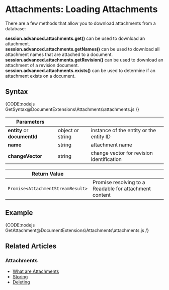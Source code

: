 # Attachments: Loading Attachments

There are a few methods that allow you to download attachments from a database:   

**session.advanced.attachments.get()** can be used to download an attachment.   
**session.advanced.attachments.getNames()** can be used to download all attachment names that are attached to a document.   
**session.advanced.attachments.getRevision()** can be used to download an attachment of a revision document.   
**session.advanced.attachments.exists()** can be used to determine if an attachment exists on a document.   

## Syntax

{CODE:nodejs GetSyntax@DocumentExtensions\Attachments\attachments.js /}

| Parameters | | |
| ------------- | ------------- | ----- |
| **entity** or **documentId** | object or string | instance of the entity or the entity ID |
| **name** | string | attachment name |
| **changeVector** | string | change vector for revision identification |

| Return Value | |
| ------------- | ------------- |
| `Promise<AttachmentStreamResult>` | Promise resolving to a Readable for attachment content |

## Example

{CODE:nodejs GetAttachment@DocumentExtensions\Attachments\attachments.js /}

## Related Articles

### Attachments

- [What are Attachments](../../document-extensions/attachments/what-are-attachments)  
- [Storing](../../document-extensions/attachments/storing)  
- [Deleting](../../document-extensions/attachments/deleting)  
